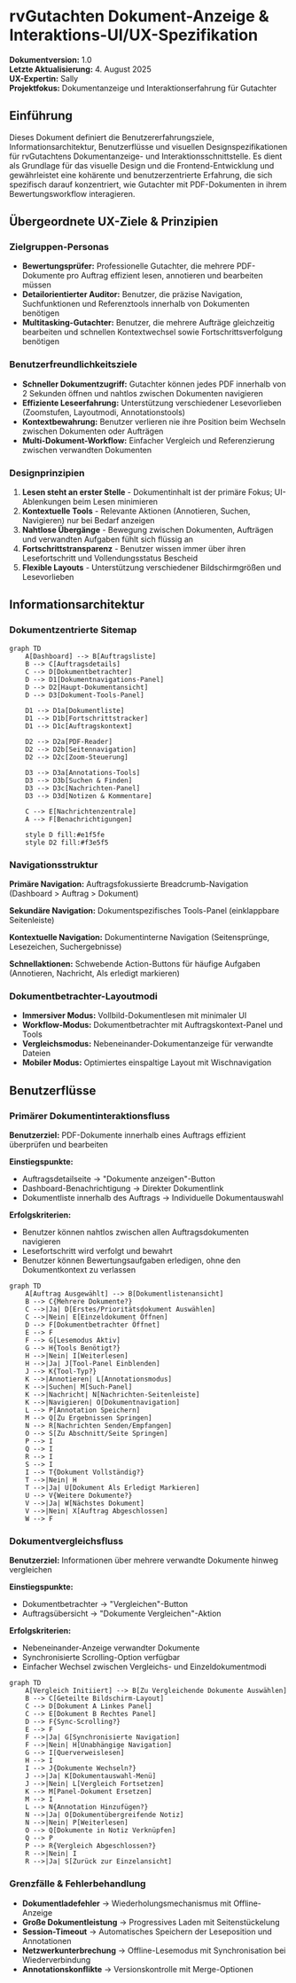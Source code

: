 # rvGutachten Dokument-Anzeige & Interaktions-UI/UX-Spezifikation

**Dokumentversion:** 1.0  
**Letzte Aktualisierung:** 4. August 2025  
**UX-Expertin:** Sally  
**Projektfokus:** Dokumentanzeige und Interaktionserfahrung für Gutachter  

## Einführung

Dieses Dokument definiert die Benutzererfahrungsziele, Informationsarchitektur, Benutzerflüsse und visuellen Designspezifikationen für rvGutachtens Dokumentanzeige- und Interaktionsschnittstelle. Es dient als Grundlage für das visuelle Design und die Frontend-Entwicklung und gewährleistet eine kohärente und benutzerzentrierte Erfahrung, die sich spezifisch darauf konzentriert, wie Gutachter mit PDF-Dokumenten in ihrem Bewertungsworkflow interagieren.

## Übergeordnete UX-Ziele & Prinzipien

### Zielgruppen-Personas

- **Bewertungsprüfer:** Professionelle Gutachter, die mehrere PDF-Dokumente pro Auftrag effizient lesen, annotieren und bearbeiten müssen
- **Detailorientierter Auditor:** Benutzer, die präzise Navigation, Suchfunktionen und Referenztools innerhalb von Dokumenten benötigen  
- **Multitasking-Gutachter:** Benutzer, die mehrere Aufträge gleichzeitig bearbeiten und schnellen Kontextwechsel sowie Fortschrittsverfolgung benötigen

### Benutzerfreundlichkeitsziele

- **Schneller Dokumentzugriff:** Gutachter können jedes PDF innerhalb von 2 Sekunden öffnen und nahtlos zwischen Dokumenten navigieren
- **Effiziente Leseerfahrung:** Unterstützung verschiedener Lesevorlieben (Zoomstufen, Layoutmodi, Annotationstools)
- **Kontextbewahrung:** Benutzer verlieren nie ihre Position beim Wechseln zwischen Dokumenten oder Aufträgen
- **Multi-Dokument-Workflow:** Einfacher Vergleich und Referenzierung zwischen verwandten Dokumenten

### Designprinzipien

1. **Lesen steht an erster Stelle** - Dokumentinhalt ist der primäre Fokus; UI-Ablenkungen beim Lesen minimieren
2. **Kontextuelle Tools** - Relevante Aktionen (Annotieren, Suchen, Navigieren) nur bei Bedarf anzeigen
3. **Nahtlose Übergänge** - Bewegung zwischen Dokumenten, Aufträgen und verwandten Aufgaben fühlt sich flüssig an
4. **Fortschrittstransparenz** - Benutzer wissen immer über ihren Lesefortschritt und Vollendungsstatus Bescheid
5. **Flexible Layouts** - Unterstützung verschiedener Bildschirmgrößen und Lesevorlieben

## Informationsarchitektur

### Dokumentzentrierte Sitemap

```mermaid
graph TD
    A[Dashboard] --> B[Auftragsliste]
    B --> C[Auftragsdetails]
    C --> D[Dokumentbetrachter]
    D --> D1[Dokumentnavigations-Panel]
    D --> D2[Haupt-Dokumentansicht]
    D --> D3[Dokument-Tools-Panel]
    
    D1 --> D1a[Dokumentliste]
    D1 --> D1b[Fortschrittstracker]
    D1 --> D1c[Auftragskontext]
    
    D2 --> D2a[PDF-Reader]
    D2 --> D2b[Seitennavigation]
    D2 --> D2c[Zoom-Steuerung]
    
    D3 --> D3a[Annotations-Tools]
    D3 --> D3b[Suchen & Finden]
    D3 --> D3c[Nachrichten-Panel]
    D3 --> D3d[Notizen & Kommentare]
    
    C --> E[Nachrichtenzentrale]
    A --> F[Benachrichtigungen]
    
    style D fill:#e1f5fe
    style D2 fill:#f3e5f5
```

### Navigationsstruktur

**Primäre Navigation:** Auftragsfokussierte Breadcrumb-Navigation (Dashboard > Auftrag > Dokument)

**Sekundäre Navigation:** Dokumentspezifisches Tools-Panel (einklappbare Seitenleiste)

**Kontextuelle Navigation:** Dokumentinterne Navigation (Seitensprünge, Lesezeichen, Suchergebnisse)

**Schnellaktionen:** Schwebende Action-Buttons für häufige Aufgaben (Annotieren, Nachricht, Als erledigt markieren)

### Dokumentbetrachter-Layoutmodi

- **Immersiver Modus:** Vollbild-Dokumentlesen mit minimaler UI
- **Workflow-Modus:** Dokumentbetrachter mit Auftragskontext-Panel und Tools
- **Vergleichsmodus:** Nebeneinander-Dokumentanzeige für verwandte Dateien
- **Mobiler Modus:** Optimiertes einspaltige Layout mit Wischnavigation

## Benutzerflüsse

### Primärer Dokumentinteraktionsfluss

**Benutzerziel:** PDF-Dokumente innerhalb eines Auftrags effizient überprüfen und bearbeiten

**Einstiegspunkte:**

- Auftragsdetailseite → "Dokumente anzeigen"-Button
- Dashboard-Benachrichtigung → Direkter Dokumentlink
- Dokumentliste innerhalb des Auftrags → Individuelle Dokumentauswahl

**Erfolgskriterien:**

- Benutzer können nahtlos zwischen allen Auftragsdokumenten navigieren
- Lesefortschritt wird verfolgt und bewahrt
- Benutzer können Bewertungsaufgaben erledigen, ohne den Dokumentkontext zu verlassen

```mermaid
graph TD
    A[Auftrag Ausgewählt] --> B[Dokumentlistenansicht]
    B --> C{Mehrere Dokumente?}
    C -->|Ja| D[Erstes/Prioritätsdokument Auswählen]
    C -->|Nein| E[Einzeldokument Öffnen]
    D --> F[Dokumentbetrachter Öffnet]
    E --> F
    F --> G[Lesemodus Aktiv]
    G --> H{Tools Benötigt?}
    H -->|Nein| I[Weiterlesen]
    H -->|Ja| J[Tool-Panel Einblenden]
    J --> K{Tool-Typ?}
    K -->|Annotieren| L[Annotationsmodus]
    K -->|Suchen| M[Such-Panel]
    K -->|Nachricht| N[Nachrichten-Seitenleiste]
    K -->|Navigieren| O[Dokumentnavigation]
    L --> P[Annotation Speichern]
    M --> Q[Zu Ergebnissen Springen]
    N --> R[Nachrichten Senden/Empfangen]
    O --> S[Zu Abschnitt/Seite Springen]
    P --> I
    Q --> I
    R --> I
    S --> I
    I --> T{Dokument Vollständig?}
    T -->|Nein| H
    T -->|Ja| U[Dokument Als Erledigt Markieren]
    U --> V{Weitere Dokumente?}
    V -->|Ja| W[Nächstes Dokument]
    V -->|Nein| X[Auftrag Abgeschlossen]
    W --> F
```

### Dokumentvergleichsfluss

**Benutzerziel:** Informationen über mehrere verwandte Dokumente hinweg vergleichen

**Einstiegspunkte:**

- Dokumentbetrachter → "Vergleichen"-Button
- Auftragsübersicht → "Dokumente Vergleichen"-Aktion

**Erfolgskriterien:**

- Nebeneinander-Anzeige verwandter Dokumente
- Synchronisierte Scrolling-Option verfügbar
- Einfacher Wechsel zwischen Vergleichs- und Einzeldokumentmodi

```mermaid
graph TD
    A[Vergleich Initiiert] --> B[Zu Vergleichende Dokumente Auswählen]
    B --> C[Geteilte Bildschirm-Layout]
    C --> D[Dokument A Linkes Panel]
    C --> E[Dokument B Rechtes Panel]
    D --> F{Sync-Scrolling?}
    E --> F
    F -->|Ja| G[Synchronisierte Navigation]
    F -->|Nein| H[Unabhängige Navigation]
    G --> I[Querverweislesen]
    H --> I
    I --> J{Dokumente Wechseln?}
    J -->|Ja| K[Dokumentauswahl-Menü]
    J -->|Nein| L[Vergleich Fortsetzen]
    K --> M[Panel-Dokument Ersetzen]
    M --> I
    L --> N{Annotation Hinzufügen?}
    N -->|Ja| O[Dokumentübergreifende Notiz]
    N -->|Nein| P[Weiterlesen]
    O --> Q[Dokumente in Notiz Verknüpfen]
    Q --> P
    P --> R{Vergleich Abgeschlossen?}
    R -->|Nein| I
    R -->|Ja| S[Zurück zur Einzelansicht]
```

### Grenzfälle & Fehlerbehandlung

- **Dokumentladefehler** → Wiederholungsmechanismus mit Offline-Anzeige
- **Große Dokumentleistung** → Progressives Laden mit Seitenstückelung
- **Session-Timeout** → Automatisches Speichern der Leseposition und Annotationen
- **Netzwerkunterbrechung** → Offline-Lesemodus mit Synchronisation bei Wiederverbindung
- **Annotationskonflikte** → Versionskontrolle mit Merge-Optionen
